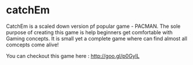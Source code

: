 catchEm
=======

CatchEm is a scaled down version pf popular game - PACMAN. The sole purpose of creating this game is help beginners get comfortable with Gaming concepts. It is small yet a complete game where can find almost all comcepts come alive!

You can checkout this game here : http://goo.gl/p0GylL
